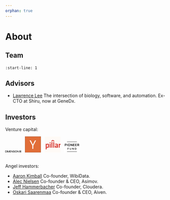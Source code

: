 ```yaml
---
orphan: true
---
```


# About

## Team

```{include} about/team.md
:start-line: 1
```

## Advisors

- [Lawrence Lee](https://www.linkedin.com/in/lawrence-lee/) The intersection of biology, software, and automation. Ex-CTO at Shiru, now at GeneDx.

## Investors

Venture capital:

<img src="https://github.com/laminlabs/lamin-about/blob/main/assets/dimension.jpg?raw=true" alt="Dimension" width="50px" />
&nbsp;
<img src="https://github.com/laminlabs/lamin-about/blob/main/assets/yc.png?raw=true" alt="YC" width="50px" />
&nbsp;
<img src="https://github.com/laminlabs/lamin-about/blob/main/assets/pillar.png?raw=true" alt="Pillar" width="50px" />
&nbsp;
<img src="https://github.com/laminlabs/lamin-about/blob/main/assets/pioneer-fund.png?raw=true" alt="Pioneer fund" width="50px" />
<br><br>

Angel investors:

- [Aaron Kimball](https://www.linkedin.com/in/kimballaaron/) Co-founder, WibiData.
- [Alec Nielsen](https://www.linkedin.com/in/alec-nielsen/) Co-founder & CEO, Asimov.
- [Jeff Hammerbacher](https://en.wikipedia.org/wiki/Jeff_Hammerbacher) Co-founder, Cloudera.
- [Oskari Saarenmaa](https://www.linkedin.com/in/oskarisaarenmaa/) Co-founder & CEO, Aiven.
